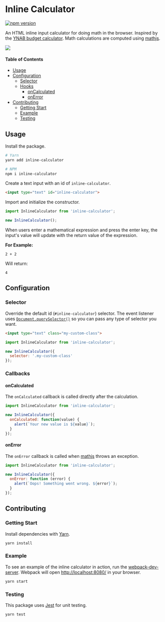 # Inline Calculator

[![npm version](https://badge.fury.io/js/inline-calculator.svg)](https://badge.fury.io/js/inline-calculator)

An HTML inline input calculator for doing math in the browser. Inspired by the [YNAB budget calculator](https://docs.youneedabudget.com/article/1027-in-line-calculations). Math calculations are computed using [mathjs](http://mathjs.org/).

![](./demo.gif)

<!-- START doctoc generated TOC please keep comment here to allow auto update -->
<!-- DON'T EDIT THIS SECTION, INSTEAD RE-RUN doctoc TO UPDATE -->
#### Table of Contents

- [Usage](#usage)
- [Configuration](#configuration)
  - [Selector](#selector)
  - [Hooks](#hooks)
    - [onCalculated](#oncalculated)
    - [onError](#onerror)
- [Contributing](#contributing)
  - [Getting Start](#getting-start)
  - [Example](#example)
  - [Testing](#testing)

<!-- END doctoc generated TOC please keep comment here to allow auto update -->

## Usage

Install the package.

```bash
# Yarn
yarn add inline-calculator

# NPM
npm i inline-calculator
```

Create a text input with an id of `inline-calculator`.

```html
<input type="text" id="inline-calculator">
```

Import and initialize the constructor.

```js
import InlineCalculator from 'inline-calculator';

new InlineCalculator();
```

When users enter a mathematical expression and press the enter key, the input's value will update with the return value of the expression.

**For Example:**

```
2 + 2
```

Will return:

```
4
```

## Configuration

### Selector

Override the default id (`#inline-calculator`) selector. The event listener uses [`Document.querySelector()`](https://developer.mozilla.org/en-US/docs/Web/API/Document/querySelector) so you can pass any type of selector you want.

```html
<input type="text" class="my-custom-class">
```

```js
import InlineCalculator from 'inline-calculator';

new InlineCalculator({
  selector: '.my-custom-class'
});
```

### Callbacks

#### onCalculated

The `onCalculated` callback is called directly after the calculation.

```js
import InlineCalculator from 'inline-calculator';

new InlineCalculator({
  onCalculated: function(value) {
    alert(`Your new value is ${value}`);
  }
});
```

#### onError

The `onError` callback is called when [mathjs](http://mathjs.org/) throws an exception.

```js
import InlineCalculator from 'inline-calculator';

new InlineCalculator({
  onError: function (error) {
    alert(`Oops! Something went wrong. ${error}`);
  }
});
```

## Contributing

### Getting Start

Install dependencies with [Yarn](https://yarnpkg.com/en/).

```bash
yarn install
```

### Example

To see an example of the inline calculator in action, run the [webpack-dev-server](https://webpack.js.org/guides/development/#using-webpack-dev-server). Webpack will open <http://localhost:8080/> in your browser.

```bash
yarn start
```

### Testing

This package uses [Jest](https://jestjs.io/en/) for unit testing.

```bash
yarn test
```
